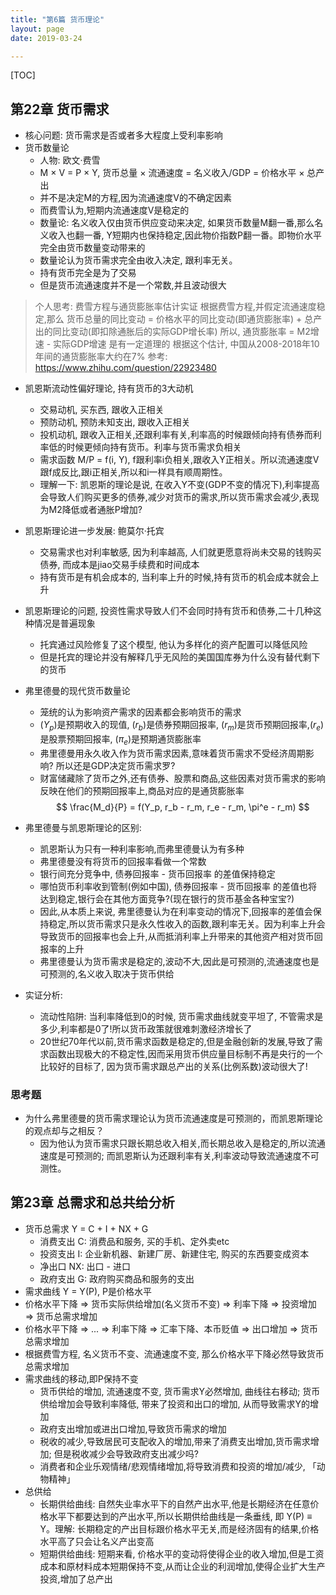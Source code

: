 ```yaml
---
title: "第6篇 货币理论"
layout: page
date: 2019-03-24

---
```

[TOC]


## 第22章 货币需求
- 核心问题: 货币需求是否或者多大程度上受利率影响
- 货币数量论
    - 人物: 欧文·费雪
    - M × V = P × Y, 货币总量 × 流通速度 = 名义收入/GDP = 价格水平 × 总产出
    - 并不是决定M的方程,因为流通速度V的不确定因素
    - 而费雪认为,短期内流通速度V是稳定的
    - 数量论: 名义收入仅由货币供应变动来决定, 如果货币数量M翻一番,那么名义收入也翻一番, Y短期内也保持稳定,因此物价指数P翻一番。即物价水平完全由货币数量变动带来的
    - 数量论认为货币需求完全由收入决定, 跟利率无关。
    - 持有货币完全是为了交易
    - 但是货币流通速度并不是一个常数,并且波动很大
> 个人思考: 费雪方程与通货膨胀率估计实证
> 根据费雪方程,并假定流通速度稳定,那么 货币总量的同比变动 = 价格水平的同比变动(即通货膨胀率) + 总产出的同比变动(即扣除通胀后的实际GDP增长率)
> 所以, 通货膨胀率 = M2增速 - 实际GDP增速 是有一定道理的
> 根据这个估计, 中国从2008-2018年10年间的通货膨胀率大约在7%
> 参考: <https://www.zhihu.com/question/22923480>
- 凯恩斯流动性偏好理论, 持有货币的3大动机
    - 交易动机, 买东西, 跟收入正相关
    - 预防动机, 预防未知支出, 跟收入正相关
    - 投机动机, 跟收入正相关,还跟利率有关,利率高的时候跟倾向持有债券而利率低的时候更倾向持有货币。利率与货币需求负相关
    - 需求函数 M/P = f(i, Y), f跟利率i负相关,跟收入Y正相关。所以流通速度V跟f成反比,跟i正相关,所以和i一样具有顺周期性。
    - 理解一下: 凯恩斯的理论是说, 在收入Y不变(GDP不变的情况下),利率提高会导致人们购买更多的债券,减少对货币的需求,所以货币需求会减少,表现为M2降低或者通胀P增加?
- 凯恩斯理论进一步发展: 鲍莫尔·托宾
    - 交易需求也对利率敏感, 因为利率越高, 人们就更愿意将尚未交易的钱购买债券, 而成本是jiao交易手续费和时间成本
    - 持有货币是有机会成本的, 当利率上升的时候,持有货币的机会成本就会上升
- 凯恩斯理论的问题, 投资性需求导致人们不会同时持有货币和债券,二十几种这种情况是普遍现象
    - 托宾通过风险修复了这个模型, 他认为多样化的资产配置可以降低风险
    - 但是托宾的理论并没有解释几乎无风险的美国国库券为什么没有替代剩下的货币
- 弗里德曼的现代货币数量论
    - 笼统的认为影响资产需求的因素都会影响货币的需求
    - $(Y_p)$是预期收入的现值, $(r_b)$是债券预期回报率, $(r_m)$是货币预期回报率,$(r_e)$是股票预期回报率, $(\pi_e)$是预期通货膨胀率
    - 弗里德曼用永久收入作为货币需求因素,意味着货币需求不受经济周期影响? 所以还是GDP决定货币需求罗?
    - 财富储藏除了货币之外,还有债券、股票和商品,这些因素对货币需求的影响反映在他们的预期回报率上,商品对应的是通货膨胀率
$$
\frac{M_d}{P} = f(Y_p, r_b - r_m, r_e - r_m, \pi^e - r_m)
$$

- 弗里德曼与凯恩斯理论的区别:
    - 凯恩斯认为只有一种利率影响,而弗里德曼认为有多种
    - 弗里德曼没有将货币的回报率看做一个常数
    - 银行间充分竞争中, 债券回报率 - 货币回报率 的差值保持稳定
    - 哪怕货币利率收到管制(例如中国), 债券回报率 - 货币回报率 的差值也将达到稳定,银行会在其他方面竞争?(现在银行的货币基金各种宝宝?)
    - 因此,从本质上来说, 弗里德曼认为在利率变动的情况下,回报率的差值会保持稳定,所以货币需求只是永久性收入的函数,跟利率无关。因为利率上升会导致货币的回报率也会上升,从而抵消利率上升带来的其他资产相对货币回报率的上升
    - 弗里德曼认为货币需求是稳定的,波动不大,因此是可预测的,流通速度也是可预测的,名义收入取决于货币供给
    
- 实证分析:
    - 流动性陷阱: 当利率降低到0的时候, 货币需求曲线就变平坦了, 不管需求是多少,利率都是0了!所以货币政策就很难刺激经济增长了
    - 20世纪70年代以前,货币需求函数是稳定的,但是金融创新的发展,导致了需求函数出现极大的不稳定性,因而采用货币供应量目标制不再是央行的一个比较好的目标了, 因为货币需求跟总产出的关系(比例系数)波动很大了!
  
### 思考题
- 为什么弗里德曼的货币需求理论认为货币流通速度是可预测的，而凯恩斯理论的观点却与之相反？
    - 因为他认为货币需求只跟长期总收入相关,而长期总收入是稳定的,所以流通速度是可预测的; 而凯恩斯认为还跟利率有关,利率波动导致流通速度不可测性。


## 第23章 总需求和总共给分析
- 货币总需求 Y = C + I + NX + G
    - 消费支出 C: 消费品和服务, 买的手机、定外卖etc
    - 投资支出 I: 企业新机器、新建厂房、新建住宅, 购买的东西要变成资本
    - 净出口 NX: 出口 - 进口
    - 政府支出 G: 政府购买商品和服务的支出
- 需求曲线 Y = Y(P), P是价格水平
- 价格水平下降 => 货币实际供给增加(名义货币不变) => 利率下降 => 投资增加 => 货币总需求增加
- 价格水平下降 => ... => 利率下降 => 汇率下降、本币贬值 => 出口增加 => 货币总需求增加
- 根据费雪方程, 名义货币不变、流通速度不变, 那么价格水平下降必然导致货币总需求增加
- 需求曲线的移动,即P保持不变
    - 货币供给的增加, 流通速度不变, 货币需求Y必然增加, 曲线往右移动; 货币供给增加会导致利率降低, 带来了投资和出口的增加, 从而导致需求Y的增加
    - 政府支出增加或进出口增加,导致货币需求的增加
    - 税收的减少,导致居民可支配收入的增加,带来了消费支出增加,货币需求增加; 但是税收减少会导致政府支出减少吗?
    - 消费者和企业乐观情绪/悲观情绪增加,将导致消费和投资的增加/减少, 「动物精神」
- 总供给
    - 长期供给曲线: 自然失业率水平下的自然产出水平,他是长期经济在任意价格水平下都要达到的产出水平,所以长期供给曲线是一条垂线, 即 Y(P) ≡ Y。理解: 长期稳定的产出目标跟价格水平无关,而是经济固有的结果,价格水平高了只会让名义产出变高
    - 短期供给曲线: 短期来看, 价格水平的变动将使得企业的收入增加,但是工资成本和原材料成本短期保持不变,从而让企业的利润增加,使得企业扩大生产投资,增加了总产出
    
    